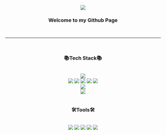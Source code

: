 <div align=center>
<img src="https://capsule-render.vercel.app/api?type=waving&color=auto&height=200&section=header&text=Jimin's%20Github&fontSize=90" />
</div>
<div align=center>
<h3>Welcome to my Github Page</h3>
<br/>
</div>
<hr>
<br/>
<div align=center>
<h3>
📚Tech Stack📚
</h3>
<br/>
<img src="https://img.shields.io/badge/JAVA-007396"/>
<br/>
<img src="https://img.shields.io/badge/JavaScript-F7DF1E?style=flat-square&logo=JavaScript&logoColor=white"/>
<img src="https://img.shields.io/badge/HTML5-E34F26?style=flat-square&logo=HTML5&logoColor=white"/>
<img src="https://img.shields.io/badge/CSS3-1572B6?style=flat-square&logo=CSS3&logoColor=white"/>
<img src="https://img.shields.io/badge/Bootstrap-7952B3?style=flat-square&logo=bootstrap&logoColor=white"/>
<img src="https://img.shields.io/badge/ReactJS-61DAFB?style=flat-square&logo=React&logoColor=white"/>
<br/>
<img src="https://img.shields.io/badge/Spring-6DB33F?style=flat-square&logo=spring&logoColor=white"/>
<br/>
<img src="https://img.shields.io/badge/MySQL-4479A1?style=flat-square&logo=mysql&logoColor=white"/>

</div>
<br/>
<div align=center>
<h3>
🛠️Tools🛠️
</h3>
<br/>
<img src="https://img.shields.io/badge/Visual%20Studio-5C2D91?style=flat-square&logo=visualstudio&logoColor=white"/>
<img src="https://img.shields.io/badge/Visual%20Studio%20Code-007ACC?style=flat-square&logo=visualstudiocode&logoColor=white"/>
<img src="https://img.shields.io/badge/IntelliJ%20IDEA-000000?style=flat-square&logo=intellijidea&logoColor=white"/>
<img src="https://img.shields.io/badge/GitHub-181717?style=flat-square&logo=github&logoColor=white"/>
<img src="https://img.shields.io/badge/Eclipse%20IDE-2C2255?style=flat-square&logo=eclipseide&logoColor=white"/>
</div>
